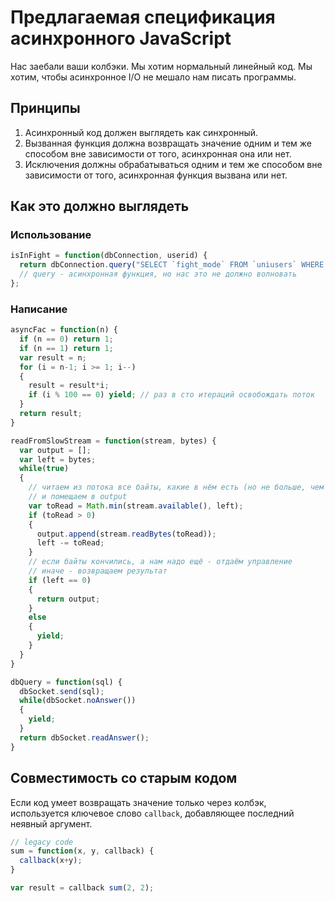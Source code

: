 # Предлагаемая спецификация асинхронного JavaScript

Нас заебали ваши колбэки. Мы хотим нормальный линейный код. Мы хотим, чтобы асинхронное I/O не мешало нам писать программы.

## Принципы

1. Асинхронный код должен выглядеть как синхронный.
2. Вызванная функция должна возвращать значение одним и тем же способом вне зависимости от того, асинхронная она или нет.
3. Исключения должны обрабатываться одним и тем же способом вне зависимости от того, асинхронная функция вызвана или нет.

## Как это должно выглядеть

### Использование

```javascript
isInFight = function(dbConnection, userid) {
  return dbConnection.query("SELECT `fight_mode` FROM `uniusers` WHERE `id` = ?", [userid]);
  // query - асинхронная функция, но нас это не должно волновать
};
```

### Написание

```javascript
asyncFac = function(n) {
  if (n == 0) return 1;
  if (n == 1) return 1;
  var result = n;
  for (i = n-1; i >= 1; i--)
  {
    result = result*i;
    if (i % 100 == 0) yield; // раз в сто итераций освобождать поток
  }
  return result;
}
```

```javascript
readFromSlowStream = function(stream, bytes) {
  var output = [];
  var left = bytes;
  while(true)
  {
    // читаем из потока все байты, какие в нём есть (но не больше, чем нам надо),
    // и помещаем в output
    var toRead = Math.min(stream.available(), left);
    if (toRead > 0)
    {
      output.append(stream.readBytes(toRead));
      left -= toRead;
    }
    // если байты кончились, а нам надо ещё - отдаём управление
    // иначе - возвращаем результат
    if (left == 0)
    {
      return output;
    }
    else
    {
      yield;
    }
  }
}
```

```javascript
dbQuery = function(sql) {
  dbSocket.send(sql);
  while(dbSocket.noAnswer())
  {
    yield;
  }
  return dbSocket.readAnswer();
}
```

## Совместимость со старым кодом

Если код умеет возвращать значение только через колбэк, используется ключевое слово `callback`, добавляющее последний неявный аргумент.

```javascript
// legacy code
sum = function(x, y, callback) {
  callback(x+y);
}

var result = callback sum(2, 2);
```
